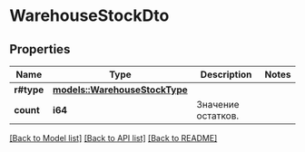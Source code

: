 # WarehouseStockDto

## Properties

Name | Type | Description | Notes
------------ | ------------- | ------------- | -------------
**r#type** | [**models::WarehouseStockType**](WarehouseStockType.md) |  | 
**count** | **i64** | Значение остатков. | 

[[Back to Model list]](../README.md#documentation-for-models) [[Back to API list]](../README.md#documentation-for-api-endpoints) [[Back to README]](../README.md)


